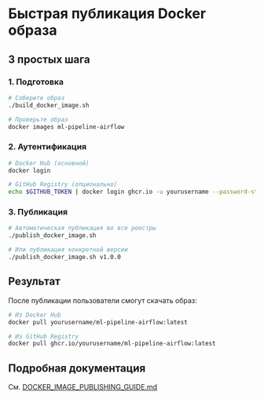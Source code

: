 # Быстрая публикация Docker образа

## 3 простых шага

### 1. Подготовка
```bash
# Соберите образ
./build_docker_image.sh

# Проверьте образ
docker images ml-pipeline-airflow
```

### 2. Аутентификация
```bash
# Docker Hub (основной)
docker login

# GitHub Registry (опционально)
echo $GITHUB_TOKEN | docker login ghcr.io -u yourusername --password-stdin
```

### 3. Публикация
```bash
# Автоматическая публикация во все реестры
./publish_docker_image.sh

# Или публикация конкретной версии
./publish_docker_image.sh v1.0.0
```

## Результат

После публикации пользователи смогут скачать образ:

```bash
# Из Docker Hub
docker pull yourusername/ml-pipeline-airflow:latest

# Из GitHub Registry
docker pull ghcr.io/yourusername/ml-pipeline-airflow:latest
```

## Подробная документация

См. [DOCKER_IMAGE_PUBLISHING_GUIDE.md](DOCKER_IMAGE_PUBLISHING_GUIDE.md)
